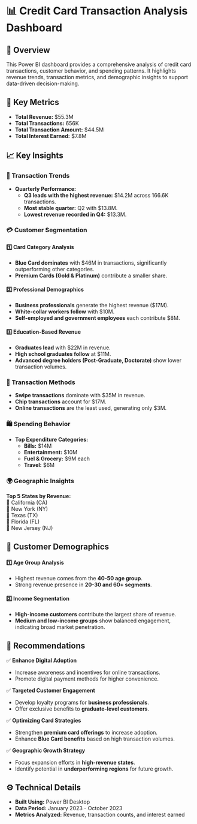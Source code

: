 # 📊 Credit Card Transaction Analysis Dashboard  

## 📌 Overview  
This Power BI dashboard provides a comprehensive analysis of credit card transactions, customer behavior, and spending patterns. It highlights revenue trends, transaction metrics, and demographic insights to support data-driven decision-making.  

## 🔢 Key Metrics  
- **Total Revenue:** $55.3M  
- **Total Transactions:** 656K  
- **Total Transaction Amount:** $44.5M  
- **Total Interest Earned:** $7.8M  

## 📈 Key Insights  

### 🏦 Transaction Trends  
- **Quarterly Performance:**  
  - **Q3 leads with the highest revenue:** $14.2M across 166.6K transactions.  
  - **Most stable quarter:** Q2 with $13.8M.  
  - **Lowest revenue recorded in Q4:** $13.3M.  

### 💳 Customer Segmentation  
#### 1️⃣ Card Category Analysis  
- **Blue Card dominates** with $46M in transactions, significantly outperforming other categories.  
- **Premium Cards (Gold & Platinum)** contribute a smaller share.  

#### 2️⃣ Professional Demographics  
- **Business professionals** generate the highest revenue ($17M).  
- **White-collar workers follow** with $10M.  
- **Self-employed and government employees** each contribute $8M.  

#### 3️⃣ Education-Based Revenue  
- **Graduates lead** with $22M in revenue.  
- **High school graduates follow** at $11M.  
- **Advanced degree holders (Post-Graduate, Doctorate)** show lower transaction volumes.  

### 🏧 Transaction Methods  
- **Swipe transactions** dominate with $35M in revenue.  
- **Chip transactions** account for $17M.  
- **Online transactions** are the least used, generating only $3M.  

### 🛍️ Spending Behavior  
- **Top Expenditure Categories:**  
  - **Bills:** $14M  
  - **Entertainment:** $10M  
  - **Fuel & Grocery:** $9M each  
  - **Travel:** $6M  

### 🌍 Geographic Insights  
**Top 5 States by Revenue:**  
📍 California (CA)  
📍 New York (NY)  
📍 Texas (TX)  
📍 Florida (FL)  
📍 New Jersey (NJ)  

## 👥 Customer Demographics  
#### 1️⃣ Age Group Analysis  
- Highest revenue comes from the **40-50 age group**.  
- Strong revenue presence in **20-30 and 60+ segments**.  

#### 2️⃣ Income Segmentation  
- **High-income customers** contribute the largest share of revenue.  
- **Medium and low-income groups** show balanced engagement, indicating broad market penetration.  

## 📌 Recommendations  

✅ **Enhance Digital Adoption**  
   - Increase awareness and incentives for online transactions.  
   - Promote digital payment methods for higher convenience.  

✅ **Targeted Customer Engagement**  
   - Develop loyalty programs for **business professionals**.  
   - Offer exclusive benefits to **graduate-level customers**.  

✅ **Optimizing Card Strategies**  
   - Strengthen **premium card offerings** to increase adoption.  
   - Enhance **Blue Card benefits** based on high transaction volumes.  

✅ **Geographic Growth Strategy**  
   - Focus expansion efforts in **high-revenue states**.  
   - Identify potential in **underperforming regions** for future growth.  

## ⚙️ Technical Details  
- **Built Using:** Power BI Desktop  
- **Data Period:** January 2023 - October 2023  
- **Metrics Analyzed:** Revenue, transaction counts, and interest earned  



